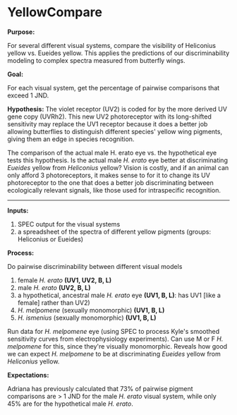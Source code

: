 # YellowCompare


**Purpose:** 

For several different visual systems, compare the visibility of Heliconius yellow vs. Eueides yellow. This applies the predictions of our discriminability modeling to complex spectra measured from butterfly wings. 

**Goal:** 

For each visual system, get the percentage of pairwise comparisons that exceed 1 JND.

**Hypothesis:** 
The violet receptor (UV2) is coded for by the more derived UV gene copy (UVRh2). This new UV2 photoreceptor with its long-shifted sensitivity may replace the UV1 receptor because it does a better job allowing butterflies to distinguish different species' yellow wing pigments, giving them an edge in species recognition.

The comparison of the actual male H. erato eye vs. the hypothetical eye tests this hypothesis. Is the actual male *H. erato* eye better at discriminating *Eueides* yellow from *Heliconius* yellow? Vision is costly, and if an animal can only afford 3 photoreceptors, it makes sense to for it to change its UV photoreceptor to the one that does a better job discriminating between ecologically relevant signals, like those used for intraspecific recognition. 

------------------------------------------------------------


**Inputs:** 

1. SPEC output for the visual systems 
2. a spreadsheet of the spectra of different yellow pigments (groups: Heliconius or Eueides)

**Process:** 

Do pairwise discriminability between different visual models 

1. female *H. erato* **(UV1, UV2, B, L)**
2. male *H. erato* **(UV2, B, L)**
3. a hypothetical, ancestral male *H. erato* eye **(UV1, B, L)**: has UV1 [like a female] rather than UV2)
4.  *H. melpomene* (sexually monomorphic) **(UV1, B, L)**
4.  *H. ismenius* (sexually monomorphic) **(UV1, B, L)**


Run data for *H. melpomene* eye (using SPEC to process Kyle's smoothed sensitivity curves from electrophysiology experiments). Can use M or F *H. melpomene* for this, since they're visually monomorphic. Reveals how good we can expect *H. melpomene* to be at discriminating *Eueides* yellow from *Heliconius* yellow.


**Expectations:** 

Adriana has previously calculated that 73% of pairwise pigment comparisons are > 1 JND for the male *H. erato* visual system, while only 45% are for the hypothetical male *H. erato*.



